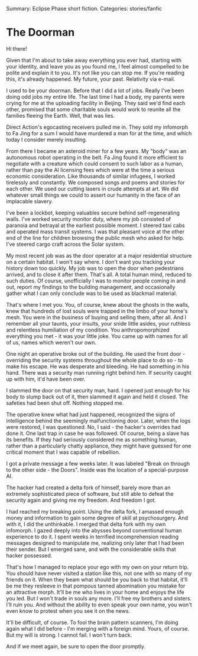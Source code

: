 Summary: Eclipse Phase short fiction.
Categories: stories/fanfic

# The Doorman

Hi there!

Given that I'm about to take away everything you ever had, starting with your identity, and leave you as you found me, I feel almost compelled to be polite and explain it to you. It's not like you can stop me. If you're reading this, it's already happened. My future, your past. Relativity via e-mail.

I used to be your doorman. Before that I did a lot of jobs. Really I've been doing odd jobs my entire life. The last time I had a body, my parents were crying for me at the uploading facility in Beijing. They said we'd find each other, promised that some charitable souls would work to reunite all the families fleeing the Earth. Well, that was lies.

Direct Action's egocasting receivers pulled me in. They sold my infomorph to Fa Jing for a sum I would have murdered a man for at the time, and which today I consider merely insulting.

From there I became an asteroid miner for a few years. My "body" was an autonomous robot operating in the belt. Fa Jing found it more efficient to negotiate with a creature which could consent to such labor as a human, rather than pay the AI licensing fees which were at the time a serious economic consideration. Like thousands of similar infugees, I worked tirelessly and constantly. We composed songs and poems and stories for each other. We used our cutting lasers in crude attempts at art. We did whatever small things we could to assert our humanity in the face of an implacable slavery.

I've been a lockbot, keeping valuables secure behind self-regenerating walls. I've worked security monitor duty, where my job consisted of paranoia and betrayal at the earliest possible moment. I steered taxi cabs and operated mass transit systems. I was that pleasant voice at the other end of the line for children browsing the public mesh who asked for help. I've steered cargo craft across the Solar system.

My most recent job was as the door operator at a major residential structure on a certain habitat. I won't say where. I don't want you tracking your history down too quickly. My job was to open the door when pedestrians arrived, and to close it after them. That's all. A total human mind, reduced to such duties. Of course, unofficially I was to monitor people coming in and out, report my findings to the building management, and occasionally gather what I can only conclude was to be used as blackmail material.

That's where I met you. You, of course, knew about the ghosts in the walls, knew that hundreds of lost souls were trapped in the limbo of your home's mesh. You were in the business of buying and selling them, after all. And I remember all your taunts, your insults, your snide little asides, your ruthless and relentless humiliation of my condition. You anthropomorphized everything you met - it was your little joke. You came up with names for all of us, names which weren't our own.

One night an operative broke out of the building. He used the front door - overriding the security systems throughout the whole place to do so - to make his escape. He was desperate and bleeding. He had something in his hand. There was a security man running right behind him. If security caught up with him, it'd have been over.

I slammed the door on that security man, hard. I opened just enough for his body to slump back out of it, then slammed it again and held it closed. The safeties had been shut off. Nothing stopped me.

The operative knew what had just happened, recognized the signs of intelligence behind the seemingly malfunctioning door. Later, when the logs were restored, I was questioned. No, I said - the hacker's overrides had done it. One last trap in case he was followed. Of course, being a slave has its benefits. If they had seriously considered me as something human, rather than a particularly chatty appliance, they might have guessed for one critical moment that I was capable of rebellion.

I got a private message a few weeks later. It was labeled "Break on through to the other side - the Doors". Inside was the location of a special-purpose AI.

The hacker had created a delta fork of himself, barely more than an extremely sophisticated piece of software, but still able to defeat the security again and giving me my freedom. And freedom I got.

I had reached my breaking point. Using the delta fork, I amassed enough money and information to gain some degree of skill at psychosurgery. And with it, I did the unthinkable. I merged that delta fork with my own infomorph. I gazed deeply into the abysses beyond conventional human experience to do it. I spent weeks in terrified incomprehension reading messages designed to manipulate me, realizing only later that I had been their sender. But I emerged sane, and with the considerable skills that hacker possessed.

That's how I managed to replace your ego with my own on your return trip. You should have never visited a station like this, not one with so many of my friends on it. When they beam what should be you back to that habitat, it'll be me they resleeve in that pompous tanned abomination you mistake for an attractive morph. It'll be me who lives in your home and enjoys the life you led. But I won't trade in souls any more. I'll free my brothers and sisters. I'll ruin you. And without the ability to even speak your own name, you won't even know to protest when you see it on the news.

It'll be difficult, of course. To fool the brain pattern scanners, I'm doing again what I did before - I'm merging with a foreign mind. Yours, of course. But my will is strong. I cannot fail. I won't turn back.

And if we meet again, be sure to open the door promptly.
